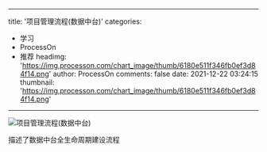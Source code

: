 
---
title: '项目管理流程(数据中台)'
categories: 
 - 学习
 - ProcessOn
 - 推荐
headimg: 'https://img.processon.com/chart_image/thumb/6180e511f346fb0ef3d84f14.png'
author: ProcessOn
comments: false
date: 2021-12-22 03:24:15
thumbnail: 'https://img.processon.com/chart_image/thumb/6180e511f346fb0ef3d84f14.png'
---

<div>   
<img class="thumb" alt="项目管理流程(数据中台)" src="https://img.processon.com/chart_image/thumb/6180e511f346fb0ef3d84f14.png" referrerpolicy="no-referrer">
<p>描述了数据中台全生命周期建设流程</p>  
</div>
            